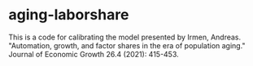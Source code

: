 # aging-laborshare
This is a code for calibrating the model presented by Irmen, Andreas. 
"Automation, growth, and factor shares in the era of population aging." Journal of Economic Growth 26.4 (2021): 415-453.
